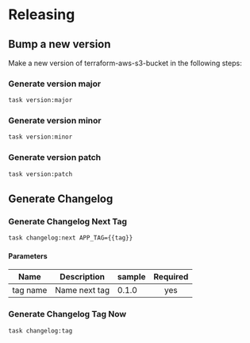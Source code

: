 <!-- Space: Projects -->
<!-- Parent: TerraformAwsS3Bucket -->
<!-- Title: Releasing TerraformAwsS3Bucket -->

<!-- Label: TerraformAwsS3Bucket -->
<!-- Label: Project -->
<!-- Label: Releasing -->
<!-- Include: disclaimer.md -->
<!-- Include: ac:toc -->

# Releasing

## Bump a new version

Make a new version of terraform-aws-s3-bucket in the following steps:

### Generate version major

```bash
task version:major
```

### Generate version minor

```bash
task version:minor
```

### Generate version patch

```bash
task version:patch
```

## Generate Changelog

### Generate Changelog Next Tag

```bash
task changelog:next APP_TAG={{tag}}
```

#### Parameters

| Name     | Description   | sample | Required |
| -------- | ------------- | ------ | :------: |
| tag name | Name next tag | 0.1.0  |   yes    |

### Generate Changelog Tag Now

```bash
task changelog:tag
```
